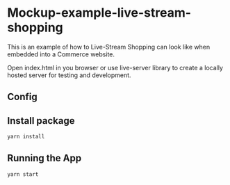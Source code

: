 # Mockup-example-live-stream-shopping

This is an example of how to Live-Stream Shopping can look like when 
embedded into a Commerce website. 

Open index.html in you browser or use live-server library to create a locally hosted server for testing and development.

## Config
## Install package
```bash
yarn install
```
## Running the App
```bash
yarn start
```